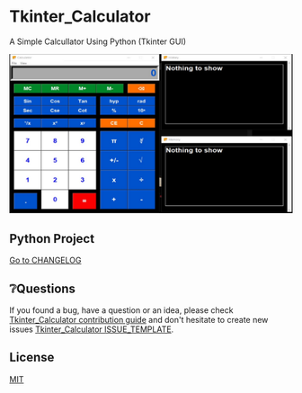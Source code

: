 # Tkinter_Calculator

A Simple Calcullator Using Python (Tkinter GUI)

![image](./icons/image.jpg)

## Python Project

[Go to CHANGELOG](CHANGELOG.md)

## ❔Questions

If you found a bug, have a question or an idea, please check [Tkinter_Calculator contribution guide](CONTRIBUTING.md) and don't hesitate to create new issues [Tkinter_Calculator ISSUE_TEMPLATE](ISSUE_TEMPLATE.md).

## License
[MIT](https://choosealicense.com/licenses/mit/)
